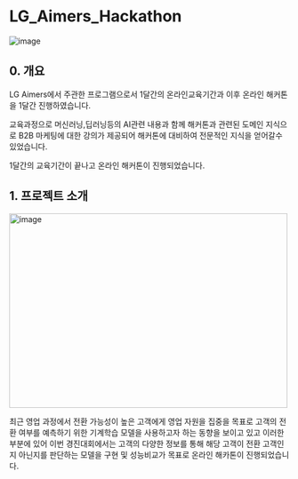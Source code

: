 # LG_Aimers_Hackathon  

![image](https://github.com/BaekJunehong/LG_Aimers_Hackathon/assets/101456289/8f923c8d-a8ac-4028-9c85-01062742610e)

## 0. 개요
LG Aimers에서 주관한 프로그램으로서 1달간의 온라인교육기간과 이후 온라인 해커톤을 1달간 진행하였습니다.  

교육과정으로 머신러닝,딥러닝등의 AI관련 내용과 함께 해커톤과 관련된 도메인 지식으로 B2B 마케팅에 대한 강의가 제공되어 해커톤에 대비하여 전문적인 지식을 얻어갈수 있었습니다.  

1달간의 교육기간이 끝나고 온라인 해커톤이 진행되었습니다.  

## 1. 프로젝트 소개

<img src="https://github.com/BaekJunehong/LG_Aimers_Hackathon/assets/101456289/88ab5cd3-cfc2-478a-8d21-775bc42da753" alt="image" width="500" height="350"> 

최근 영업 과정에서 전환 가능성이 높은 고객에게 영업 자원을 집중을 목표로 고객의 전환 여부를 예측하기 위한 기계학습 모델을 사용하고자 하는 동향을 보이고 있고 이러한 부분에 있어 이번 경진대회에서는 고객의 다양한 정보를 통해 해당 고객이 전환 고객인지 아닌지를 판단하는 모델을 구현 및 성능비교가 목표로 온라인 해카톤이 진행되었습니다. 
